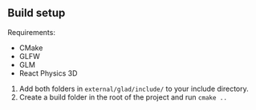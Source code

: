## Build setup
Requirements:
- CMake
- GLFW
- GLM
- React Physics 3D

1. Add both folders in `external/glad/include/` to your include directory.
2. Create a build folder in the root of the project and run `cmake ..`
